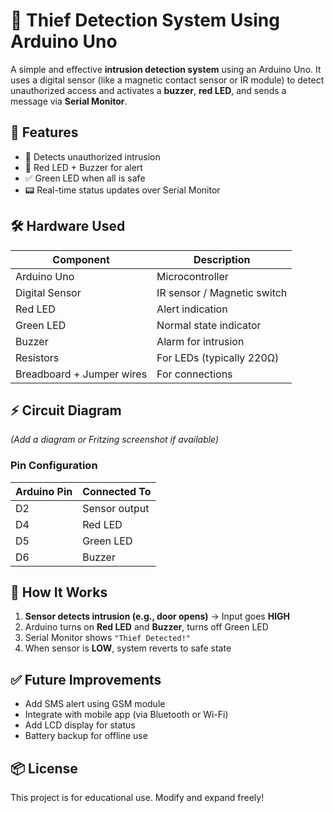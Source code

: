 # 🔐 Thief Detection System Using Arduino Uno

A simple and effective **intrusion detection system** using an Arduino Uno. It uses a digital sensor (like a magnetic contact sensor or IR module) to detect unauthorized access and activates a **buzzer**, **red LED**, and sends a message via **Serial Monitor**.



## 📸 Features

* 🚨 Detects unauthorized intrusion
* 🔴 Red LED + Buzzer for alert
* ✅ Green LED when all is safe
* 📟 Real-time status updates over Serial Monitor



## 🛠️ Hardware Used

| Component                 | Description                 |
| ------------------------- | --------------------------- |
| Arduino Uno               | Microcontroller             |
| Digital Sensor            | IR sensor / Magnetic switch |
| Red LED                   | Alert indication            |
| Green LED                 | Normal state indicator      |
| Buzzer                    | Alarm for intrusion         |
| Resistors                 | For LEDs (typically 220Ω)   |
| Breadboard + Jumper wires | For connections             |



## ⚡ Circuit Diagram

*(Add a diagram or Fritzing screenshot if available)*

### Pin Configuration

| Arduino Pin | Connected To  |
| ----------- | ------------- |
|  D2         | Sensor output |
|  D4         | Red LED       |
|  D5         | Green LED     |
|  D6        | Buzzer        |


## 🔧 How It Works

1. **Sensor detects intrusion (e.g., door opens)** → Input goes **HIGH**
2. Arduino turns on **Red LED** and **Buzzer**, turns off Green LED
3. Serial Monitor shows `"Thief Detected!"`
4. When sensor is **LOW**, system reverts to safe state


## ✅ Future Improvements

* Add SMS alert using GSM module
* Integrate with mobile app (via Bluetooth or Wi-Fi)
* Add LCD display for status
* Battery backup for offline use

## 📦 License

This project is for educational use. Modify and expand freely!


